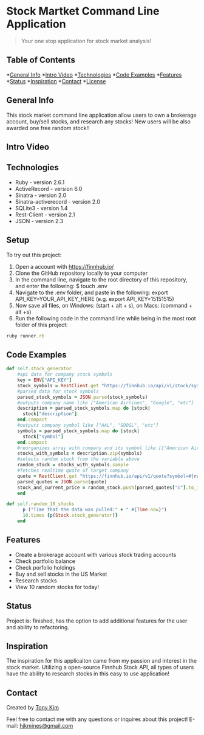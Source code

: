 # Stock Martket Command Line Application 
> Your one stop application for stock market analysis!

## Table of Contents 
*[General Info](#general-info)
*[Intro Video](#intro-video)
*[Technologies](#technologies)
*[Code Examples](#code-examples)
*[Features](#features)
*[Status](#status)
*[Inspiration](#inspiration)
*[Contact](#contact)
*[License](#license)

## General Info 
This stock market command line application allow users to own a brokerage account, buy/sell stocks, and research any stocks! New users will be also awarded one free random stock!!

## Intro Video 

## Technologies
* Ruby - version 2.6.1
* ActiveRecord - version 6.0
* Sinatra - version 2.0
* Sinatra-activerecord - version 2.0
* SQLite3 - version 1.4
* Rest-Client - version 2.1
* JSON - version 2.3

## Setup 
To try out this project: 
1. Open a account with https://finnhub.io/
1. Clone the GitHub repository locally to your computer
1. In the command line, navigate to the root directory of this repository, and enter the following: 
  $ touch .env 
1. Navigate to the .env folder, and paste in the following: 
  export API_KEY=YOUR_API_KEY_HERE (e.g. export API_KEY=15151515)
1. Now save all files, on Windows: (start + alt + s), on Macs: (command + alt +s)
1. Run the following code in the command line while being in the most root folder of this project: 
```ruby
ruby runner.rb
```
## Code Examples
```ruby
def self.stock_generator 
    #api data for company stock symbols 
    key = ENV["API_KEY"]
    stock_symbols = RestClient.get "https://finnhub.io/api/v1/stock/symbol?exchange=US&token=#{key}"
    #parsed data for stock symbols 
    parsed_stock_symbols = JSON.parse(stock_symbols)
    #outputs company name like ["American Airlines", "Google", "etc"]
    description = parsed_stock_symbols.map do |stock|
      stock["description"]
    end.compact 
    #outputs company symbol like ["AAL", "GOOGL", "etc"]
    symbols = parsed_stock_symbols.map do |stock|
      stock["symbol"]
    end.compact 
    #reorganizes array with company and its symbol like [["American Airlines", "AAL"], ["Google", "GOOGL"]]
    stocks_with_symbols = description.zip(symbols)
    #selects random stock from the variable above 
    random_stock = stocks_with_symbols.sample 
    #fetches realtime quote of target company 
    quote = RestClient.get "https://finnhub.io/api/v1/quote?symbol=#{random_stock[1]}&token=#{key}"
    parsed_quotes = JSON.parse(quote)
    stock_and_current_price = random_stock.push(parsed_quotes["c"].to_i)
    end 
```

```ruby
def self.random_10_stocks 
      p ("Time that the data was pulled:" + " #{Time.now}")
      10.times {p(Stock.stock_generator)}
    end 
```

## Features
* Create a brokerage account with various stock trading accounts 
* Check portfolio balance
* Check porfolio holdings 
* Buy and sell stocks in the US Market 
* Research stocks 
* View 10 random stocks for today!

## Status
Project is: finished, has the option to add additional features for the user and ability to refactoring. 

## Inspiration
The inspiration for this applicaiton came from my passion and interest in the stock market. Utilizing a open-source Finnhub Stock API, all types of users have the ability to research stocks in this easy to use application!

## Contact
Created by [Tony Kim](https://www.linkedin.com/in/hyung-kim/)

Feel free to contact me with any questions or inquires about this project!
E-mail: hjkmines@gmail.com